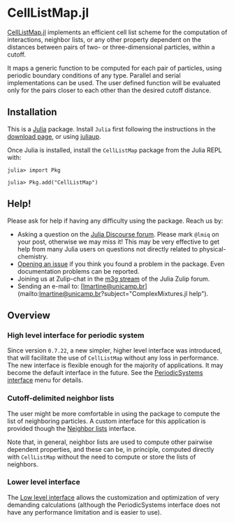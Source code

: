 # CellListMap.jl

[CellListMap.jl](https://github.com/m3g/CellListMap.jl) implements an efficient cell list scheme for the computation of interactions, neighbor lists, or any other property dependent on the distances between pairs of two- or three-dimensional particles, within a cutoff. 

It maps a generic function to be computed for each pair of particles, using periodic boundary conditions of any type. Parallel and serial implementations can be used. The user defined function will be evaluated only for the pairs closer to each other than the desired cutoff distance.

## Installation

This is a [Julia](http://julialang.org) package. Install `Julia` first following the instructions in the [download page](https://julialang.org/downloads/), or using [juliaup](https://github.com/JuliaLang/juliaup).

Once Julia is installed, install the `CellListMap` package from the Julia REPL with:

```julia-repl
julia> import Pkg

julia> Pkg.add("CellListMap")
```

## Help!

Please ask for help if having any difficulty using the package. Reach us by:

- Asking a question on the [Julia Discourse forum](https://discourse.julialang.org/). Please
  mark `@lmiq` on your post, otherwise we may miss it! This may be very effective to get help from 
  many Julia users on questions not directly related to physical-chemistry.
- [Opening an issue](https://github.com/m3g/ComplexMixtures.jl/issues/new/choose) if you think you found a problem in the package.
  Even documentation problems can be reported.
- Joining us at Zulip-chat in the [m3g stream](https://julialang.zulipchat.com/#narrow/stream/435348-m3g) of the Julia Zulip forum.
- Sending an e-mail to: [lmartine@unicamp.br](mailto:lmartine@unicamp.br?subject="ComplexMixtures.jl help").

## Overview

### High level interface for periodic system

Since version `0.7.22`, a new simpler, higher level interface was introduced, that will facilitate the use of `CellListMap` without any loss in performance. The new interface is flexible enough for the majority of applications. It may become the default interface in the future. See the [PeriodicSystems interface](@ref) menu for details. 

### Cutoff-delimited neighbor lists

The user might be more comfortable in using the package to compute the list of neighboring particles. A custom interface for this application is provided though the [Neighbor lists](@ref) interface. 

Note that, in general, neighbor lists are used to compute other pairwise dependent properties, and these can be, in principle, computed directly with `CellListMap` without the need to compute or store the lists of neighbors. 

### Lower level interface

The [Low level interface](@ref) allows the customization and optimization of very demanding calculations (although the PeriodicSystems interface does not have any performance limitation and is easier to use).

